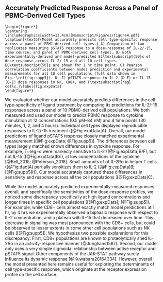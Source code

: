 ## Accurately Predicted Response Across a Panel of PBMC-Derived Cell Types

```{=latex}
\begin{figure*}
\centering
\includegraphics[width=13.4cm]{Manuscript/Figures/figure4.pdf}
\caption{\textbf{Model accurately predicts cell type-specific response across a panel of PBMC-derived cell types.} A) Comparison of two replicates measuring pSTAT5 response to a dose-response of IL-2/-15, time course, and panel of PBMC-derived cell types. B) Both experimentally-derived and model-predicted EC\textsubscript{50}s of dose response across IL-2/-15 and all 10 cell types. EC\textsubscript{50}s are shown for 1 hr time point. C) Pearson correlation coefficients between model prediction and experimental measurements for all 10 cell populations (full data shown in Fig.~\ref{fig:supp5}). D--I) pSTAT5 response to IL-2 (D-F) or IL-15 (G-I) dose responses in NK, CD8+, and T\textsubscript{reg} cells.}\label{fig:expData}
\end{figure*}
```

We evaluated whether our model accurately predicts differences in the cell type-specificity of ligand treatment by comparing its predictions for IL-2/-15 responses across a panel of 10 PBMC-derived cell populations. We both measured and used our model to predict PBMC response to cytokine stimulation at 12 concentrations (0.5 pM–84 nM) and 4 time points (30 minutes, 1, 2, and 4 hours). Individual cell types displayed reproducible responses to IL-2/-15 treatment ([@Fig:expData]A). Overall, our model predictions of ligand pSTAT5 response closely matched experimental measurement ([@Fig:expData; @Fig:supp5]). The differences between cell types largely matched known differences in cytokine response. For example, T~reg~s were markedly sensitive to IL-2 ([@Fig:expData]B/F), but not IL-15 ([@Fig:expData]B/I), at low concentrations of the cytokine [@Bell_2015; @Peterson_2018]. Small amounts of of IL-2Rα in helper T cells ([@Fig:tfac]A) partially sensitizes them to IL-2 ([@Fig:expData]B; [@Fig:supp5]H). Our model accurately captured these differences in sensitivity and response across all the cell populations ([@Fig:expData]C).

While the model accurately predicted experimentally-measured responses overall, and specifically the sensitivities of the dose-response profiles, we noticed some discrepancy specifically at high ligand concentrations and longer times in specific cell populations ([@Fig:expData]; [@Fig:supp5]). For example, while CD8+ cells almost exactly match model predictions at 1 hr, by 4 hrs we experimentally observed a biphasic response with respect to IL-2 concentration, and a plateau with IL-15 that decreased over time. This decrease in signaling was most pronounced with the CD8+ cells, but could be observed to lesser extents in some other cell populations such as NK cells ([@Fig:supp5]). We hypothesize two possible explanations for this discrepancy: First, CD8+ populations are known to proteolytically shed IL-2Rα in an activity-responsive manner [@Junghans1587]. Second, our model only uses a very simple sigmoidal relationship between active receptor and pSTAT5 signal. Other components of the JAK-STAT pathway surely influence its dynamic response [@Kuwabara20164334]. However, overall the model presented here remains useful for exploring the determinants of cell type-specific response, which originate at the receptor expression profile on the cell surface.

<!-- TODO: We could discuss the parameters of the sigmoidal fit, because it possibly suggests variation in Jak-STAT properties. -->
